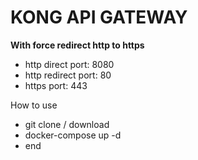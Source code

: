 # KONG API GATEWAY
**With force redirect http to https**
- http direct port: 8080
- http redirect port: 80
- https port: 443

How to use
- git clone / download
- docker-compose up -d
- end